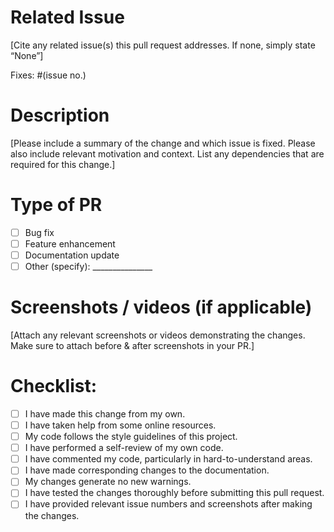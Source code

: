 # Related Issue

[Cite any related issue(s) this pull request addresses. If none, simply state “None”]

Fixes:  #(issue no.)

# Description

[Please include a summary of the change and which issue is fixed. Please also include relevant motivation and context. List any dependencies that are required for this change.]

<!---give the issue number you fixed----->

# Type of PR

- [ ] Bug fix
- [ ] Feature enhancement
- [ ] Documentation update
- [ ] Other (specify): _______________

# Screenshots / videos (if applicable)
[Attach any relevant screenshots or videos demonstrating the changes. Make sure to attach before & after screenshots in your PR.]

# Checklist:

<!--
----Please delete options that are not relevant. And in order to tick the check box just put x inside them for example [x] like
-->

- [ ] I have made this change from my own.
- [ ] I have taken help from some online resources.
- [ ] My code follows the style guidelines of this project.
- [ ] I have performed a self-review of my own code.
- [ ] I have commented my code, particularly in hard-to-understand areas.
- [ ] I have made corresponding changes to the documentation.
- [ ] My changes generate no new warnings.
- [ ] I have tested the changes thoroughly before submitting this pull request.
- [ ] I have provided relevant issue numbers and screenshots after making the changes.
